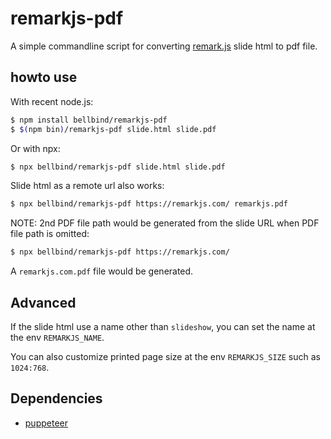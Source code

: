 # remarkjs-pdf

A simple commandline script for converting 
[remark.js](https://github.com/gnab/remark) slide html to pdf file.

## howto use

With recent node.js:

```sh
$ npm install bellbind/remarkjs-pdf
$ $(npm bin)/remarkjs-pdf slide.html slide.pdf
```

Or with npx:

```sh
$ npx bellbind/remarkjs-pdf slide.html slide.pdf
```

Slide html as a remote url also works:

```sh
$ npx bellbind/remarkjs-pdf https://remarkjs.com/ remarkjs.pdf
```

NOTE: 2nd PDF file path would be generated from the slide URL 
when PDF file path is omitted:

```sh
$ npx bellbind/remarkjs-pdf https://remarkjs.com/
```

A `remarkjs.com.pdf` file would be generated.

## Advanced

If the slide html use a name other than `slideshow`, 
you can set the name at the env `REMARKJS_NAME`.

You can also customize printed page size at the env
`REMARKJS_SIZE` such as `1024:768`.

## Dependencies

- [puppeteer](https://github.com/GoogleChrome/puppeteer)

## License

- [CC0](http://creativecommons.org/publicdomain/zero/1.0/)


## Appendix: convert to n-up handout pdf 

With the [pdfjam](https://warwick.ac.uk/fac/sci/statistics/staff/academic-research/firth/software/pdfjam/) commands in [`texlive`](https://www.tug.org/texlive/),  
you can easily make a 6-up handout pdf file from existing pdf files.

- apt: texlive-extra-utils
- homebrew: mactex (cask)

For example, 

```bash
$ pdfjam-slides6up remarkjs.com.pdf
```

would generate a bordered 6-up pdf file `remarkjs.com-6up.pdf`.

NOTE: `pdfjam-slides6up` is same as the plain `pdfjam` command with these options:

```bash
$ pdfjam --suffix 6up --nup 2x3 --frame true --noautoscale false --delta "0.2cm 0.3cm" --scale 0.95 \
         --pagecommand "{\thispagestyle{empty}}" --preamble "\footskip 2.7cm" remarkjs.com.pdf
```

If you want page numbers in each sheet, 
change the option `--pagecommand "{\thispagestyle{empty}}"` to
`--pagecommand "{\thispagestyle{plain}}"`.
